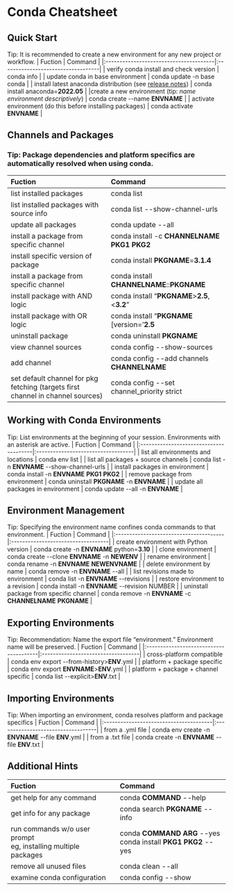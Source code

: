 # Conda Cheatsheet

## Quick Start
Tip: It is recommended to create a new environment for any new project or workflow.
| Fuction                                   | Command                               |
|:---------------------------------------|:-----------------------------------|
| verify conda install and check version | conda info      |
| update conda in base environment       | conda update -n base conda  |
| install latest anaconda distribution (see [release notes](https://docs.anaconda.com/navigator/release-notes/)) | conda install anaconda=**2022.05**  |
|create a new environment (tip: *name environment descriptively*) | conda create --name **ENVNAME**  |
| activate environment (do this before installing packages)  | conda activate **ENVNAME** |

## Channels and Packages
### Tip: Package dependencies and platform specifics are automatically resolved when using conda. 
| Fuction                                   | Command                               |
|:---------------------------------------|:-----------------------------------|
| list installed packages | conda list | 
| list installed packages with source info | conda list --show-channel-urls |
| update all packages | conda update --all |
| install a package from specific channel | conda install -c **CHANNELNAME PKG1 PKG2** |
| install specific version of package | conda install **PKGNAME**=**3.1.4** |
| install a package from specific channel | conda install **CHANNELNAME**::**PKGNAME** |
| install package with AND logic | conda install “**PKGNAME**>**2.5**,<**3.2**” |
| install package with OR logic | conda install “**PKGNAME** [version=’**2.5**|**3.2**’]” |
| uninstall package | conda uninstall **PKGNAME** |
| view channel sources | conda config --show-sources |
| add channel | conda config --add channels **CHANNELNAME** |
| set default channel for pkg fetching (targets first channel in channel sources) | conda config --set channel_priority strict |

## Working with Conda Environments
Tip:  List environments at the beginning of your session. Environments with an asterisk are active.
| Fuction                                   | Command                               |
|:---------------------------------------|:-----------------------------------|
| list all environments and locations | conda env list |
| list all packages + source channels | conda list -n **ENVNAME** --show-channel-urls |
| install packages in environment | conda install -n **ENVNAME** **PKG1** **PKG2** |
| remove package from environment | conda uninstall **PKGNAME** -n **ENVNAME** |
| update all packages in environment | conda update --all -n **ENVNAME** |

## Environment Management
Tip: Specifying the environment name confines conda commands to that environment.
| Fuction                                   | Command                               |
|:---------------------------------------|:-----------------------------------|
| create environment with Python version | conda create -n **ENVNAME** python=**3.10** |
| clone environment | conda create --clone **ENVNAME** -n **NEWENV** |
| rename environment | conda rename -n **ENVNAME** **NEWENVNAME** |
| delete environment by name | conda remove -n **ENVNAME** --all |
| list revisions made to environment | conda list -n **ENVNAME** --revisions |
| restore environment to a revision | conda install -n **ENVNAME** --revision NUMBER |
| uninstall package from specific channel | conda remove -n **ENVNAME** -c **CHANNELNAME** **PKGNAME** |

## Exporting Environments
Tip: Recommendation: Name the export file “environment.” Environment name will be preserved.
| Fuction                                   | Command                               |
|:---------------------------------------|:-----------------------------------|
| cross-platform compatible | conda env export --from-history>**ENV**.yml |
| platform + package specific | conda env export **ENVNAME**>**ENV**.yml |
| platform + package + channel specific | conda list --explicit>**ENV**.txt |

## Importing Environments
Tip: When importing an environment, conda resolves platform and package specifics
| Fuction                                   | Command                               |
|:---------------------------------------|:-----------------------------------|
| from a .yml file | conda env create -n **ENVNAME** --file **ENV**.yml |
| from a .txt file | conda create -n **ENVNAME** --file **ENV**.txt |

## Additional Hints
| Fuction                                   | Command                               |
|:---------------------------------------|:-----------------------------------|
| get help for any command | conda **COMMAND** --help |
| get info for any package | conda search **PKGNAME** --info |
| run commands w/o user prompt <br /> eg, installing multiple packages | conda **COMMAND** **ARG** --yes <br /> conda install **PKG1** **PKG2** --yes |
| remove all unused files | conda clean --all |
| examine conda configuration | conda config --show |
